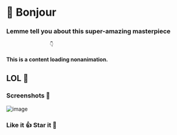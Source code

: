 # 🙏 Bonjour

### Lemme tell you about this super-amazing masterpiece 
                    👇
#### This is a content loading nonanimation.

## LOL 🤣

### Screenshots 🍳

![image](https://user-images.githubusercontent.com/75965411/102183773-61384a80-3ed4-11eb-955d-0f018a422d1c.png)

### Like it 👍 Star it 🌟

